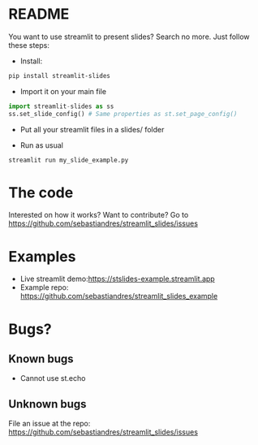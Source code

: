# README

You want to use streamlit to present slides? Search no more. Just follow these steps:

* Install: 
```bash
pip install streamlit-slides
```

* Import it on your main file
```python
import streamlit-slides as ss
ss.set_slide_config() # Same properties as st.set_page_config()
```

* Put all your streamlit files in a slides/ folder

* Run as usual
```bash
streamlit run my_slide_example.py
```

# The code
Interested on how it works? Want to contribute? Go to https://github.com/sebastiandres/streamlit_slides/issues


# Examples
- Live streamlit demo:https://stslides-example.streamlit.app
- Example repo: https://github.com/sebastiandres/streamlit_slides_example

# Bugs?

## Known bugs
- Cannot use st.echo

## Unknown bugs
File an issue at the repo: https://github.com/sebastiandres/streamlit_slides/issues